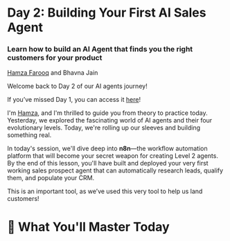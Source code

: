 # Day 2: Building Your First AI Sales Agent
### Learn how to build an AI Agent that finds you the right customers for your product

[Hamza Farooq](https://github.com/hamzafarooq) and Bhavna Jain

Welcome back to Day 2 of our AI agents journey!

If you’ve missed Day 1, you can access it [here](link)!

I'm [Hamza](https://www.linkedin.com/in/hamzafarooq/), and I'm thrilled to guide you from theory to practice today. Yesterday, we explored the fascinating world of AI agents and their four evolutionary levels. Today, we're rolling up our sleeves and building something real.

In today's session, we'll dive deep into **n8n**—the workflow automation platform that will become your secret weapon for creating Level 2 agents. By the end of this lesson, you'll have built and deployed your very first working sales prospect agent that can automatically research leads, qualify them, and populate your CRM.

This is an important tool, as we’ve used this very tool to help us land customers!

# **🎯 What You'll Master Today**
